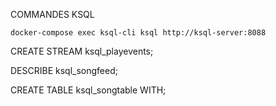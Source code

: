  COMMANDES KSQL
 
 
 ```docker-compose exec ksql-cli ksql http://ksql-server:8088```
 
 
 
 
 
 
 
CREATE STREAM ksql_playevents;

DESCRIBE ksql_songfeed;

CREATE TABLE ksql_songtable WITH;
